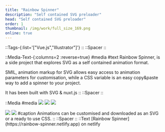 ```yaml
---
title: "Rainbow Spinner"
description: "Self contained SVG preloader"
head: "Self contained SVG preloader"
order: 1
thumbnail: /img/work/full_size_169.png
online: true
---
```


::Tags-{:list='["Vue.js","Illustrator"]'}
::
::Spacer
::

::Media-Text-{:columns=2 :reverse=true}
#media
<display src="/img/experiments/spinner/rs-app.png" :src-width=1698 :src-height=1615 />
#text
Rainbow Spinner, is a side project that explores SVG as a self contained animation format.

SMIL, animation markup for SVG allows easy access to animation parameters for customisation, while a CSS variable is an easy copy&paste way to add a spinner to your project.

It has been built with SVG & nuxt.js
::
::Spacer
::

::Media
#media
<img src="/img/experiments/spinner/rainbow-spinner-9665.636429708506.svg" :width=300 :height=300 />
<img src="/img/experiments/spinner/rainbow-spinner-5286.3531792069525.svg" :width=300 :height=300 />
<img src="/img/experiments/spinner/rainbow-spinner-4290.3051247856365.svg" :width=300 :height=300 />

<img src="/img/experiments/spinner/rainbow-spinner-8269.031283652917.svg" :width=300 :height=300 />
<img src="/img/experiments/spinner/rainbow-spinner-4971.880199781666.svg" :width=300 :height=300 />
#caption
Animations can be customised and downloaded as an SVG or a ready to use CSS. 
::
::Spacer
::
::Text
[Rainbow Spinner](https://rainbow-spinner.netlify.app) on netlify
